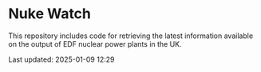 # Nuke Watch

This repository includes code for retrieving the latest information available on the output of EDF nuclear power plants in the UK.

Last updated: 2025-01-09 12:29
